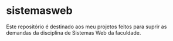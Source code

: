 # sistemasweb
Este repositório é destinado aos meu projetos feitos para suprir as demandas da disciplina de Sistemas Web da faculdade.
